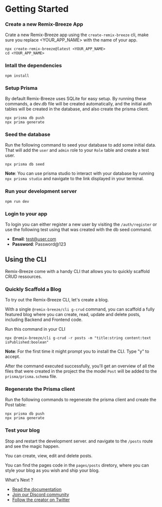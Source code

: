 # Getting Started

### Create a new Remix-Breeze App

Crate a new Remix-Breeze app using the `create-remix-breeze` cli, make sure you replace <YOUR_APP_NAME> with the name of your app.

```shellscript
npx create-remix-breeze@latest <YOUR_APP_NAME>
cd <YOUR_APP_NAME>
```

### Intall the dependencies

```shellscript
npm install
```

### Setup Prisma

By default Remix-Breeze uses SQLite for easy setup. By running these commands, a dev.db file will be created automatically, and the initial auth tables will be created in the database, and also create the prisma client.

```shellscript
npx prisma db push
npx prima generate
```

### Seed the database

Run the following command to seed your database to add some initial data. That will add the `user` and `admin` role to your `Role` table and create a test user.

```shellscript
npx prisma db seed
```

**Note**: You can use prisma studio to interact with your database by running `npx prisma studio` and navigate to the link displayed in your terminal.

### Run your development server

```shellscript
npm run dev
```

### Login to your app

To login you can either register a new user by visiting the `/auth/register`
or use the following test using that was created with the db seed command.

- **Email**: test@user.com
- **Password**: Password@123

## Using the CLI

Remix-Breeze come with a handy CLI that allows you to quickly scaffold CRUD ressources.

### Quickly Scaffold a Blog

To try out the Remix-Breeze CLI, let's create a blog.

With a single `@remix-breeze/cli g-crud` command, you can scaffold a fully featured blog where you can create, read, update and delete posts, including Backend and Frontend code.

Run this command in your CLI

```shellscript
npx @remix-breeze/cli g-crud -r posts -m "title:string content:text isPublished:boolean"
```

**Note**: For the first time it might prompt you to install the CLI. Type "y" to accept.

After the command executed successfully, you'll get an overview of all the files that were created in the project the the model `Post` will be added to the `prisma/prisma.schema` file.

### Regenerate the Prisma client

Run the following commands to regenerate the prisma client and create the Post table:

```shellscript
npx prisma db push
npx prima generate
```

### Test your blog

Stop and restart the development server. and navigate to the `/posts` route and see the magic happen.

You can create, view, edit and delete posts.

You can find the pages code in the `pages/posts` diretory, where you can style your blog as you wish and ship your blog.

What's Next ?

- [Read the documentation](https://remixbreeze.com/docs)
- [Join our Discord community](https://discord.gg/W7774VAbSM)
- [Follow the creator on Twitter](https://x.com/Paterson1720)
